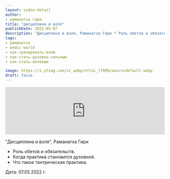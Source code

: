 ```yaml
---
layout: video-detail
author:
- раманатха гири
title: "дисциплина и воля"
publishDate: 2022-05-07
description: "Дисциплина и воля, Раманатха Гири * Роль обетов и обязательств. * Когда практика становится духовной. * Что такое тантрическая практика.   Дата  07.05.2022 г."
tags: 
- раманатха
- wedic-world
- как-тренировать-волю
- как-стать-духовно-сильным
- как-стать-волевым

image: https://i.ytimg.com/vi_webp/nfruL_lf6MQ/maxresdefault.webp
draft: false
---
```


<iframe width="100%" src="https://www.youtube.com/embed/nfruL_lf6MQ" frameborder="0" allowfullscreen=""></iframe> 

 "Дисциплина и воля", Раманатха Гири

* Роль обетов и обязательств.
* Когда практика становится духовной.
* Что такое тантрическая практика.

  
 Дата: 07.05.2022 г.

  

 